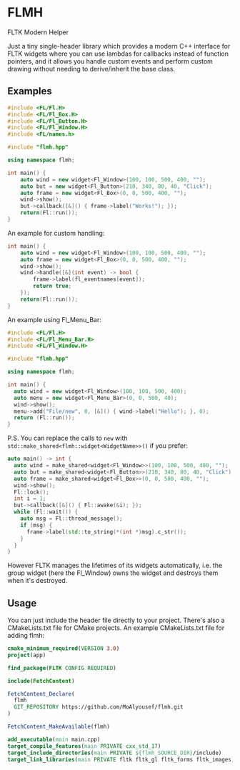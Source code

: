 # FLMH
FLTK Modern Helper

Just a tiny single-header library which provides a modern C++ interface for FLTK widgets where you can use lambdas for callbacks instead of function pointers, and it allows you handle custom events and perform custom drawing without needing to derive/inherit the base class.

## Examples

```c++
#include <FL/Fl.H>
#include <FL/Fl_Box.H>
#include <FL/Fl_Button.H>
#include <FL/Fl_Window.H>
#include <FL/names.h>

#include "flmh.hpp"

using namespace flmh;

int main() {
    auto wind = new widget<Fl_Window>(100, 100, 500, 400, "");
    auto but = new widget<Fl_Button>(210, 340, 80, 40, "Click");
    auto frame = new widget<Fl_Box>(0, 0, 500, 400, "");
    wind->show();
    but->callback([&]() { frame->label("Works!"); });
    return(Fl::run());
}
```
An example for custom handling:
```c++
int main() {
    auto wind = new widget<Fl_Window>(100, 100, 500, 400, "");
    auto frame = new widget<Fl_Box>(0, 0, 500, 400, "");
    wind->show();
    wind->handle([&](int event) -> bool {
        frame->label(fl_eventnames[event]);
        return true;
    });
    return(Fl::run());
}
```
An example using Fl_Menu_Bar:
```c++
#include <FL/Fl.H>
#include <FL/Fl_Menu_Bar.H>
#include <FL/Fl_Window.H>

#include "flmh.hpp"

using namespace flmh;

int main() {
  auto wind = new widget<Fl_Window>(100, 100, 500, 400);
  auto menu = new widget<Fl_Menu_Bar>(0, 0, 500, 40);
  wind->show();
  menu->add("File/new", 0, [&]() { wind->label("Hello"); }, 0);
  return (Fl::run());
}
```
P.S. You can replace the calls to ```new``` with ```std::make_shared<flmh::widget<WidgetName>>()``` if you prefer:
```c++
auto main() -> int {
  auto wind = make_shared<widget<Fl_Window>>(100, 100, 500, 400, "");
  auto but = make_shared<widget<Fl_Button>>(210, 340, 80, 40, "Click");
  auto frame = make_shared<widget<Fl_Box>>(0, 0, 500, 400, "");
  wind->show();
  Fl::lock();
  int i = 1;
  but->callback([&]() { Fl::awake(&i); });
  while (Fl::wait()) {
    auto msg = Fl::thread_message();
    if (msg) {
      frame->label(std::to_string(*(int *)msg).c_str());
    }
  }
}
```
However FLTK manages the lifetimes of its widgets automatically, i.e. the group widget (here the Fl_Window) owns the widget and destroys them when it's destroyed.
    
## Usage
You can just include the header file directly to your project. There's also a CMakeLists.txt file for CMake projects. An example CMakeLists.txt file for adding flmh:
```cmake
cmake_minimum_required(VERSION 3.0)
project(app)

find_package(FLTK CONFIG REQUIRED)

include(FetchContent)

FetchContent_Declare(
  flmh
  GIT_REPOSITORY https://github.com/MoAlyousef/flmh.git
)

FetchContent_MakeAvailable(flmh)

add_executable(main main.cpp)
target_compile_features(main PRIVATE cxx_std_17)
target_include_directories(main PRIVATE ${flmh_SOURCE_DIR}/include)
target_link_libraries(main PRIVATE fltk fltk_gl fltk_forms fltk_images)
```
